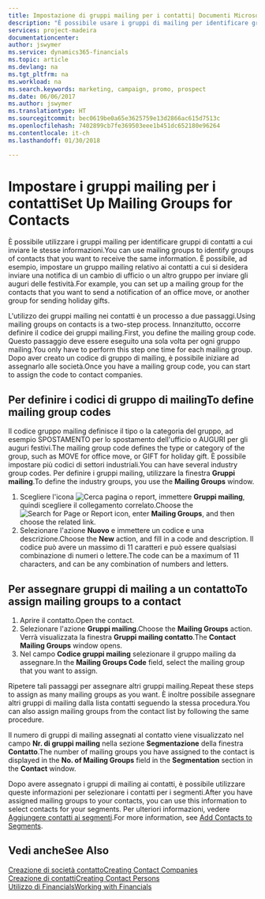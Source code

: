 ```yaml
---
title: Impostazione di gruppi mailing per i contatti| Documenti Microsoft
description: "È possibile usare i gruppi di mailing per identificare gruppi di contatti a cui inviare le stesse informazioni, ad esempio per una campagna marketing o promozionale."
services: project-madeira
documentationcenter: 
author: jswymer
ms.service: dynamics365-financials
ms.topic: article
ms.devlang: na
ms.tgt_pltfrm: na
ms.workload: na
ms.search.keywords: marketing, campaign, promo, prospect
ms.date: 06/06/2017
ms.author: jswymer
ms.translationtype: HT
ms.sourcegitcommit: bec0619be0a65e3625759e13d2866ac615d7513c
ms.openlocfilehash: 7402899cb7fe369503eee1b451dc652180e96264
ms.contentlocale: it-ch
ms.lasthandoff: 01/30/2018

---
```

# <a name="set-up-mailing-groups-for-contacts"></a><span data-ttu-id="1201f-103">Impostare i gruppi mailing per i contatti</span><span class="sxs-lookup"><span data-stu-id="1201f-103">Set Up Mailing Groups for Contacts</span></span>
<span data-ttu-id="1201f-104">È possibile utilizzare i gruppi mailing per identificare gruppi di contatti a cui inviare le stesse informazioni.</span><span class="sxs-lookup"><span data-stu-id="1201f-104">You can use mailing groups to identify groups of contacts that you want to receive the same information.</span></span> <span data-ttu-id="1201f-105">È possibile, ad esempio, impostare un gruppo mailing relativo ai contatti a cui si desidera inviare una notifica di un cambio di ufficio o un altro gruppo per inviare gli auguri delle festività.</span><span class="sxs-lookup"><span data-stu-id="1201f-105">For example, you can set up a mailing group for the contacts that you want to send a notification of an office move, or another group for sending holiday gifts.</span></span>

<span data-ttu-id="1201f-106">L'utilizzo dei gruppi mailing nei contatti è un processo a due passaggi.</span><span class="sxs-lookup"><span data-stu-id="1201f-106">Using mailing groups on contacts is a two-step process.</span></span> <span data-ttu-id="1201f-107">Innanzitutto, occorre definire il codice dei gruppi mailing.</span><span class="sxs-lookup"><span data-stu-id="1201f-107">First, you define the mailing group code.</span></span> <span data-ttu-id="1201f-108">Questo passaggio deve essere eseguito una sola volta per ogni gruppo mailing.</span><span class="sxs-lookup"><span data-stu-id="1201f-108">You only have to perform this step one time for each mailing group.</span></span> <span data-ttu-id="1201f-109">Dopo aver creato un codice di gruppo di mailing, è possibile iniziare ad assegnarlo alle società.</span><span class="sxs-lookup"><span data-stu-id="1201f-109">Once you have a mailing group code, you can start to assign the code to contact companies.</span></span>

## <a name="to-define-mailing-group-codes"></a><span data-ttu-id="1201f-110">Per definire i codici di gruppo di mailing</span><span class="sxs-lookup"><span data-stu-id="1201f-110">To define mailing group codes</span></span>
<span data-ttu-id="1201f-111">Il codice gruppo mailing definisce il tipo o la categoria del gruppo, ad esempio SPOSTAMENTO per lo spostamento dell'ufficio o AUGURI per gli auguri festivi.</span><span class="sxs-lookup"><span data-stu-id="1201f-111">The mailing group code defines the type or category of the group, such as MOVE for office move, or GIFT for holiday gift.</span></span> <span data-ttu-id="1201f-112">È possibile impostare più codici di settori industriali.</span><span class="sxs-lookup"><span data-stu-id="1201f-112">You can have several industry group codes.</span></span> <span data-ttu-id="1201f-113">Per definire i gruppi mailing, utilizzare la finestra **Gruppi mailing**.</span><span class="sxs-lookup"><span data-stu-id="1201f-113">To define the industry groups, you use the **Mailing Groups** window.</span></span>

1. <span data-ttu-id="1201f-114">Scegliere l'icona ![Cerca pagina o report](media/ui-search/search_small.png "icona Cerca pagina o report"), immettere **Gruppi mailing**, quindi scegliere il collegamento correlato.</span><span class="sxs-lookup"><span data-stu-id="1201f-114">Choose the ![Search for Page or Report](media/ui-search/search_small.png "Search for Page or Report icon") icon, enter **Mailing Groups**, and then choose the related link.</span></span>
2. <span data-ttu-id="1201f-115">Selezionare l'azione **Nuovo** e immettere un codice e una descrizione.</span><span class="sxs-lookup"><span data-stu-id="1201f-115">Choose the **New** action, and fill in a code and description.</span></span> <span data-ttu-id="1201f-116">Il codice può avere un massimo di 11 caratteri e può essere qualsiasi combinazione di numeri o lettere.</span><span class="sxs-lookup"><span data-stu-id="1201f-116">The code can be a maximum of 11 characters, and can be any combination of numbers and letters.</span></span>

## <a name="AssignMailGroupContact"></a> <span data-ttu-id="1201f-117">Per assegnare gruppi di mailing a un contatto</span><span class="sxs-lookup"><span data-stu-id="1201f-117">To assign mailing groups to a contact</span></span>
1. <span data-ttu-id="1201f-118">Aprire il contatto.</span><span class="sxs-lookup"><span data-stu-id="1201f-118">Open the contact.</span></span>
2. <span data-ttu-id="1201f-119">Selezionare l'azione **Gruppi mailing**.</span><span class="sxs-lookup"><span data-stu-id="1201f-119">Choose the **Mailing Groups** action.</span></span> <span data-ttu-id="1201f-120">Verrà visualizzata la finestra **Gruppi mailing contatto**.</span><span class="sxs-lookup"><span data-stu-id="1201f-120">The **Contact Mailing Groups** window opens.</span></span>
3. <span data-ttu-id="1201f-121">Nel campo **Codice gruppi mailing** selezionare il gruppo mailing da assegnare.</span><span class="sxs-lookup"><span data-stu-id="1201f-121">In the **Mailing Groups Code** field, select the mailing group that you want to assign.</span></span>

<span data-ttu-id="1201f-122">Ripetere tali passaggi per assegnare altri gruppi mailing.</span><span class="sxs-lookup"><span data-stu-id="1201f-122">Repeat these steps to assign as many mailing groups as you want.</span></span> <span data-ttu-id="1201f-123">È inoltre possibile assegnare altri gruppi di mailing dalla lista contatti seguendo la stessa procedura.</span><span class="sxs-lookup"><span data-stu-id="1201f-123">You can also assign mailing groups from the contact list by following the same procedure.</span></span>

<span data-ttu-id="1201f-124">Il numero di gruppi di mailing assegnati al contatto viene visualizzato nel campo **Nr. di gruppi mailing** nella sezione **Segmentazione** della finestra **Contatto**.</span><span class="sxs-lookup"><span data-stu-id="1201f-124">The number of mailing groups you have assigned to the contact is displayed in the **No. of Mailing Groups** field in the **Segmentation** section in the **Contact** window.</span></span>

<span data-ttu-id="1201f-125">Dopo avere assegnato i gruppi di mailing ai contatti, è possibile utilizzare queste informazioni per selezionare i contatti per i segmenti.</span><span class="sxs-lookup"><span data-stu-id="1201f-125">After you have assigned mailing groups to your contacts, you can use this information to select contacts for your segments.</span></span> <span data-ttu-id="1201f-126">Per ulteriori informazioni, vedere [Aggiungere contatti ai segmenti](marketing-add-contact-segment.md).</span><span class="sxs-lookup"><span data-stu-id="1201f-126">For more information, see [Add Contacts to Segments](marketing-add-contact-segment.md).</span></span>

## <a name="see-also"></a><span data-ttu-id="1201f-127">Vedi anche</span><span class="sxs-lookup"><span data-stu-id="1201f-127">See Also</span></span>
[<span data-ttu-id="1201f-128">Creazione di società contatto</span><span class="sxs-lookup"><span data-stu-id="1201f-128">Creating Contact Companies</span></span>](marketing-create-contact-companies.md)  
[<span data-ttu-id="1201f-129">Creazione di contatti</span><span class="sxs-lookup"><span data-stu-id="1201f-129">Creating Contact Persons</span></span>](marketing-create-contact-persons.md)  
[<span data-ttu-id="1201f-130">Utilizzo di Financials</span><span class="sxs-lookup"><span data-stu-id="1201f-130">Working with Financials</span></span>](ui-work-product.md)

